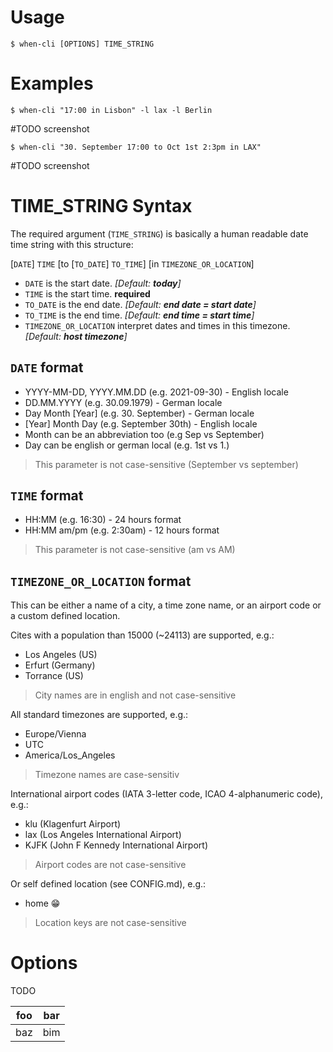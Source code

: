 # Usage

```
$ when-cli [OPTIONS] TIME_STRING
```

# Examples

```shell
$ when-cli "17:00 in Lisbon" -l lax -l Berlin

```

#TODO screenshot

```shell
$ when-cli "30. September 17:00 to Oct 1st 2:3pm in LAX"
```
#TODO screenshot


# TIME_STRING Syntax

The required argument (`TIME_STRING`) is basically a human readable date time string with this structure:

[`DATE`] `TIME` [to [`TO_DATE`] `TO_TIME`] [in `TIMEZONE_OR_LOCATION`]

* `DATE` is the start date. *[Default: **today**]*
* `TIME` is the start time. **required**
* `TO_DATE` is the end date. *[Default: **end date = start date**]*
* `TO_TIME` is the end time. *[Default: **end time = start time**]*
* `TIMEZONE_OR_LOCATION` interpret dates and times in this timezone. *[Default: **host timezone**]*


## `DATE` format

* YYYY-MM-DD, YYYY.MM.DD (e.g. 2021-09-30) - English locale
* DD.MM.YYYY (e.g. 30.09.1979) - German locale
* Day Month [Year] (e.g. 30. September) - German locale
* [Year] Month Day (e.g. September 30th) - English locale
* Month can be an abbreviation too (e.g Sep vs September)
* Day can be english or german local (e.g. 1st vs 1.)

> This parameter is not case-sensitive (September vs september)


## `TIME` format

* HH:MM (e.g. 16:30) - 24 hours format
* HH:MM am/pm (e.g. 2:30am) - 12 hours format

> This parameter is not case-sensitive (am vs AM)


## `TIMEZONE_OR_LOCATION` format

This can be either a name of a city, a time zone name, or an airport code or a custom defined location.

Cites with a population than 15000 (~24113) are supported, e.g.:

* Los Angeles (US)
* Erfurt (Germany)
* Torrance (US)

> City names are in english and not case-sensitive

All standard timezones are supported, e.g.:
* Europe/Vienna
* UTC
* America/Los_Angeles

> Timezone names are case-sensitiv

International airport codes (IATA 3-letter code, ICAO 4-alphanumeric code), e.g.:
* klu (Klagenfurt Airport)
* lax (Los Angeles International Airport)
* KJFK (John F Kennedy International Airport)

> Airport codes are not case-sensitive

Or self defined location (see CONFIG.md), e.g.:
* home 😁

> Location keys are not case-sensitive



# Options

TODO

| foo | bar |
| --- | --- |
| baz | bim |
